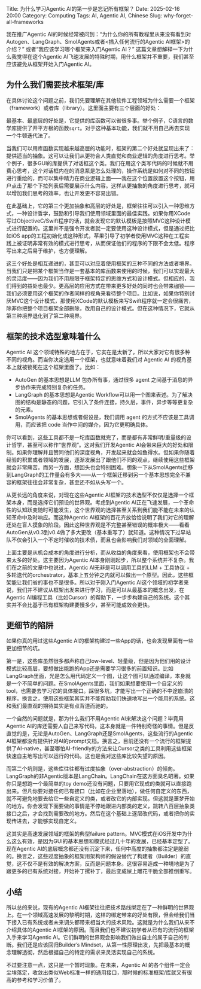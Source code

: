 Title: 为什么学习Agentic AI的第一步是忘记所有框架？
Date: 2025-02-16 20:00
Category: Computing
Tags: AI, Agentic AI, Chinese
Slug: why-forget-all-frameworks

我在推广Agentic AI的时候经常被问到：“为什么你的所有教程里从来没有看到对Autogen、LangGraph、SmolAgents或者<插入任何流行的Agentic AI框架>的介绍？” 或者“我应该学习哪个框架来入门Agentic AI？” 这篇文章想解释一下为什么我觉得在这个Agentic AI飞速发展的特殊时期，用什么框架并不重要，我们甚至应该避免从框架开始入门Agentic AI。

## 为什么我们需要技术框架/库

在具体讨论这个问题之前，我们先要理解在其他软件工程领域为什么需要一个框架（framework）或者库（library）。这里面主要有三个层面的好处：

最基本、最底层的好处是，它提供的库函数可以省很多事。举个例子，C语言的数学库提供了开平方根的函数`sqrt`。对于这种基本功能，我们就不用自己再去实现一个牛顿迭代法了。

当我们可以用库函数实现越来越高层的功能时，框架的第二个好处就显现出来了：提供适当的抽象。这可以让我们从更符合人类直觉和商业逻辑的角度进行思考。举个例子，很多GUI的库提供了对话框这个类。我们在用这个类写代码的时候就不用费心思考，这个对话框内在的消息泵是怎么处理的，操作系统是如何对不同的按钮进行重绘的，而可以集中精力在商业逻辑上面——我在这个位置放置这个按钮，用户点击了那个下拉列表后需要展示什么内容。这样从更抽象的角度进行思考，就可以增加我们思考的效率，也让开发更不容易出错。

在此基础上，它的第三个更加抽象和高层的好处是，框架往往可以引入一种思维方式，一种设计哲学，鼓励和引导我们使用领域里面的最佳实践。如果你用XCode写过ObjectiveC/Swift程序的话，就会发现它的默认模板是按照MVC这种设计模式进行配置的。这里并不是强令开发者就一定要使用这种设计模式，但是通过把比如iOS app的工程初始化成这种形式，苹果引导了初学者使用MVC这种在工程实践上被证明非常有效的模式进行思考，从而保证他们的程序的下限不会太低。程序写出来之后易于维护，也方便理解。

这三个好处是相互递进的，甚至可以对应着使用框架的三种不同的方法或者境界。当我们只是把某个框架当作是一套基本的库函数来使用的时候，我们可以实现最大的灵活度——因为我们不用局限于框架特定的思维方式和设计模式。但相应的，我们得到的益处也最少。更高层的应用方式在带来更多好处的同时也会带来枷锁——我们必须要用这个框架的作者同样的视角来看待整个项目。比如说，如果你特别讨厌MVC这个设计模式，那使用XCode的默认模板来写Swift程序就一定会很痛苦，除非你把整个项目框架全部删除，改用自己的设计模式。但在这种情况下，它就从第三种境界退化到了第二种境界。

## 框架的技术选型意味着什么

Agentic AI 这个领域特殊的地方在于，它实在是太新了，所以大家对它有很多种不同的视角。而当你决定选用一个框架，也就意味着我们对 Agentic AI 的视角基本上就被锁死在这个框架里面了。比如：

- AutoGen 的基本思想是LLM 包办所有事，通过很多 agent 之间基于消息的异步协作来完成特别复杂的任务。
- LangGraph 的基本思想是Agentic Workflow可以用一个图来表述。为了解决图的结构是静态的问题，它引入了条件连接，持久层，事件，异步等等更复杂的元素。
- SmolAgents 的基本思想或者假设是，我们调用 agent 的方式不应该是工具调用，而应该把 code 当作中间的媒介，因为它更明确具体。

你可以看到，这些工具都不是一坨库函数就完了，而是都有非常鲜明/重量级的设计哲学，甚至可以称作“世界观”。这对我们开发Agentic AI会带来巨大的好处和限制。如果你理解并且赞同他们的深度视角，开发起来就会如鱼得水。但如果你随着经验的积累或者领域的发展，逐渐发展出了跟他们不同的观点，继续使用这些框架就会非常痛苦。而另一方面，想回头也会特别困难。想象一下从SmolAgents迁移到LangGraph的工作量会有多大——从一个框架迁移到另一个基本思想完全不兼容的框架往往会非常复杂，甚至还不如从头写一个。

从更长远的角度来说，对现在这些Agentic AI框架的技术选型不仅仅是选择一个框架本身，而是选择它们预设的世界观。考虑到Agentic AI正在飞速发展，一个革命性的认知跃变随时可能发生，这个世界观的选择甚至关系到我们能不能在未来的认知革命中及时响应。而这种Agentic AI框架的百花齐放恰恰说明了我们对它的理解还处在盲人摸象的阶段。因此这种世界观是不完整甚至错误的概率极大——看看AutoGen从v0.3到v0.4做了多大更改（基本重写了）就知道。这种情况下过早站队不仅会引入一个不定时催收的技术债，而且也会影响我们对领域的全面理解。

上面主要是从机会成本的角度进行分析，而从收益的角度来看，使用框架也不会带来太多的好处。这主要因为Agentic AI本身刚刚起步，所以整个系统并不复杂。我们在之前的文章中也说过，Agentic AI无非是可以调用工具的LLM + 工具协议 + 多轮迭代的orchestrator，基本上五分钟之内就可以做出一个原型。因此，这些框架能让我们省的事也不是很多。所以对于刚入门Agentic AI这个领域的初学者来说，我们并不建议从框架出发来进行学习，而是可以从最基本的概念出发，在Agentic AI编程工具（比如Cursor）的帮助下，一步步构建自己的系统。这个其实并不会比基于已有框架构建要慢多少，甚至可能成效会更快。

## 更细节的陷阱

如果你真的用过这些Agentic AI的框架构建过一些App的话，也会发现里面有一些更加细节的坑。

第一是，这些库虽然很多都声称自己low-level、轻量级，但是因为他们用的设计模式比较高层，要想做出能跑的App还是需要学习很多的前置知识。比如LangGraph里面，光是怎么用代码定义一个图，让这个图可以通过编译，本身就是一个不简单的问题。在SmolAgents里面，我们如果想要使用一个自定义的tool，也需要去学习它的具体接口。踩很多坑，才能写出一个正确的不中途崩溃的程序。换言之，使用这些框架其实并不能帮助我们快速地写出一个能用的系统。这和我们最直观的期待其实是有点背道而驰的。

一个自然的问题就是，那为什么我们不用Agentic AI来解决这个问题？毕竟用Agentic AI的库还需要人自己来写代码，这本身就是一件特别奇怪的事情。但是反直觉的是，无论是AutoGen、LangGraph还是SmolAgents，这些流行的Agentic AI框架都没有提供针对AI的prompt文档。换言之，目前还没有一个流行的框架提供了AI-native，甚至哪怕AI-friendly的方法来让Cursor之类的工具利用这些框架快速自主地写出可以运行的代码。这也是我对这些库比较失望的原因。

而第二个坑则是，这些库往往都有过度抽象（over-abstraction）的倾向。LangGraph的非Agentic版本是LangChain。LangChain在这方面臭名昭著。如果你只是想跑一个最简单的toy demo还没有问题，只要用它现成的类就可以直接跑出来。但凡你要对接任何已有接口（比如在企业里落地），做任何自定义的东西，就不可避免地要去给它一些自定义的类，或者改它的内部实现。但这就是噩梦开始的地方。你会发现下面要做的事情是不停地跟进内部类的定义，跳转八百层抽象类接口之后，才会找到需要改的地方。然后在这个基础上逐层改代码，或者把你的实现传进去，才能够实现自定义。

这其实是高速发展领域的框架的典型failure pattern。MVC模式在iOS开发中为什么这么有效，是因为GUI的基本思想和模式经过几十年的发展，已经基本定型了。现在Agentic AI的底层概念都还没有沉淀下来，任何中高度的抽象都注定是脆弱的。换言之，这些过度抽象的框架用架构师的假设替代了构建者（Builder）的直觉，这不仅不是有效的解决方案，反而是问题本身。这很容易造成一种境地是为了跟更多的已有系统对接，开始补丁摞补丁，最后变成屎上雕花干脆全部推倒重写。

## 小结

所以总的来说，现有的Agentic AI框架往往把技术路线绑定在了一种鲜明的世界观上。在一个领域高速发展的黎明时期，这样的绑定带来的好处有限，但会给我们当下接入已有系统或者未来调头都带来相当大的技术风险。这就是为什么我们从来不介绍具体的Agentic AI框架的原因。而且我们也不建议初学者从已有的流行的框架入手来学习Agentic AI。它们鲜明的世界观会影响我们做出自主的属于自己的判断。我们还是应该回归Builder’s Mindset，从第一性原理出发，先把最基本的概念理解透彻，然后根据自己的特定的需求来灵活实现自己的系统。

不过要注意一点，这只是一个暂时现象。在未来，Agentic AI 的各个组件一定会尘埃落定，收敛出类似Web标准一样的通用接口，那时候的标准框架/库就又有很高的参考和学习价值了。